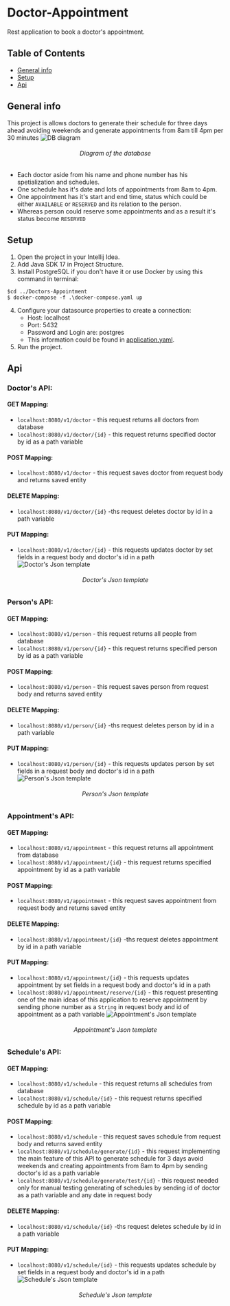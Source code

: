 # Doctor-Appointment
Rest application to book a doctor's appointment.
## Table of Contents
* [General info](#general-info)
* [Setup](#setup)
* [Api](#api)
## General info
This project is allows doctors to generate their schedule for three days ahead avoiding weekends and generate appointments from 8am till 4pm per 30 minutes
![DB diagram](./documentation/DBDiagram.png)
###### <div align="center">Diagram of the database</div>
* Each doctor aside from his name and phone number has his spetialization and schedules.
* One schedule has it's date and lots of appointments from 8am to 4pm.
* One appointment has it's start and end time, status which could be either `AVAILABLE` or `RESERVED` and its relation to the person.
* Whereas person could reserve some appointments and as a result it's status become `RESERVED`
## Setup
1. Open the project in your Intellij Idea.
2. Add Java SDK 17 in Project Structure.
3. Install PostgreSQL if you don't have it or use Docker by using this command in terminal:
 ```
 $cd ../Doctors-Appointment
 $ docker-compose -f .\docker-compose.yaml up
 ```
4. Configure your datasource properties to create a connection:
   + Host: localhost
   + Port: 5432
   + Password and Login are: postgres 
   + This information could be found in [application.yaml](https://github.com/kreker1207/Doctor-Appointment/blob/master/src/main/resources/application.properties).
5. Run the project.
## Api
### Doctor's API:
#### GET Mapping:
 * `localhost:8080/v1/doctor` - this request returns all doctors from database
 * `localhost:8080/v1/doctor/{id}` - this request returns specified doctor by id as a path variable
#### POST Mapping:
* `localhost:8080/v1/doctor` - this request saves doctor from request body and returns saved entity
#### DELETE Mapping:
* `localhost:8080/v1/doctor/{id}` -ths request deletes doctor by id in a path variable
#### PUT Mapping:
* `localhost:8080/v1/doctor/{id}` - this requests updates doctor by set fields in a request body and doctor's id in a path 
![Doctor's Json template](./documentation/DoctorJson.png)
###### <div align="center">Doctor's Json template</div>
### Person's API:
#### GET Mapping:
 * `localhost:8080/v1/person` - this request returns all people from database
 * `localhost:8080/v1/person/{id}` - this request returns specified person by id as a path variable
#### POST Mapping:
* `localhost:8080/v1/person` - this request saves person from request body and returns saved entity
#### DELETE Mapping:
* `localhost:8080/v1/person/{id}` -ths request deletes person by id in a path variable
#### PUT Mapping:
* `localhost:8080/v1/person/{id}` - this requests updates person by set fields in a request body and doctor's id in a path 
![Person's Json template](./documentation/PersonJson.png)
###### <div align="center">Person's Json template</div>

### Appointment's API:
#### GET Mapping:
 * `localhost:8080/v1/appointment` - this request returns all appointment from database
 * `localhost:8080/v1/appointment/{id}` - this request returns specified appointment by id as a path variable
#### POST Mapping:
* `localhost:8080/v1/appointment` - this request saves appointment from request body and returns saved entity
#### DELETE Mapping:
* `localhost:8080/v1/appointment/{id}` -ths request deletes appointment by id in a path variable
#### PUT Mapping:
* `localhost:8080/v1/appointment/{id}` - this requests updates appointment by set fields in a request body and doctor's id in a path 
* `localhost:8080/v1/appointment/reserve/{id}` - this request presenting one of the main ideas of this application to reserve appointment by sending phone number as a `String` in request body and id of appointment as a path variable 
![Appointment's Json template](./documentation/AppointmentJson.png)
###### <div align="center">Appointment's Json template</div>
### Schedule's API:
#### GET Mapping:
 * `localhost:8080/v1/schedule` - this request returns all schedules from database
 * `localhost:8080/v1/schedule/{id}` - this request returns specified schedule by id as a path variable
#### POST Mapping:
* `localhost:8080/v1/schedule` - this request saves schedule from request body and returns saved entity
* `localhost:8080/v1/schedule/generate/{id}` - this request implementing the main feature of this API to generate schedule for 3 days avoid weekends and creating appointments from 8am to 4pm by sending doctor's id as a path variable
* `localhost:8080/v1/schedule/generate/test/{id}` - this request needed only for manual testing generating of schedules by sending id of doctor as a path variable and any date in request body 
#### DELETE Mapping:
* `localhost:8080/v1/schedule/{id}` -ths request deletes schedule by id in a path variable
#### PUT Mapping:
* `localhost:8080/v1/schedule/{id}` - this requests updates schedule by set fields in a request body and doctor's id in a path 
![Schedule's Json template](./documentation/ScheduleJson.png)
###### <div align="center">Schedule's Json template</div>
